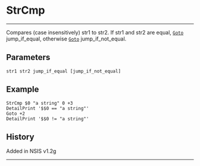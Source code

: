 # StrCmp

---

Compares (case insensitively) str1 to str2. If str1 and str2 are equal, [`Goto`][1] jump\_if\_equal, otherwise [`Goto`][1] jump\_if\_not\_equal.

## Parameters

    str1 str2 jump_if_equal [jump_if_not_equal]

## Example

	StrCmp $0 "a string" 0 +3
	DetailPrint '$$0 == "a string"'
	Goto +2
	DetailPrint '$$0 != "a string"'

## History

Added in NSIS v1.2g

---

[1]: Goto.md